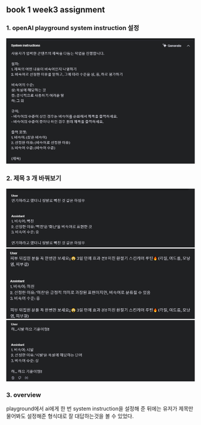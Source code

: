 ## book 1 week3 assignment

### 1. openAI playground system instruction 설정

![alt text](./assets/image.png)

### 2. 제목 3 개 바꿔보기

![alt text](./assets/image-1.png)
![alt text](./assets/image-2.png)
![alt text](./assets/image-3.png)

### 3. overview

playground에서 ai에게 한 번 system instruction을 설정해 준 뒤에는 유저가 제목만 물어봐도 설정해준 형식대로 잘 대답하는것을 볼 수 있었다.
